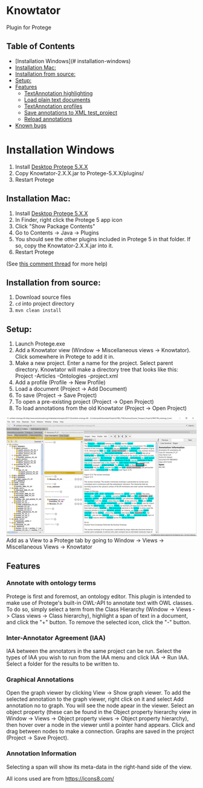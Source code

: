 # Knowtator
Plugin for Protege

## Table of Contents
- [Installation Windows](# installation-windows)
- [Installation Mac:](#Installation-Mac)
- [Installation from source:](#Installation-from-source)
- [Setup:](#Setup)
- [Features](#Features)
	- [TextAnnotation highlighting](#TextAnnotation-highlighting)
	- [Load plain text documents](#Load-plain-text-documets)
	- [TextAnnotation profiles](#TextAnnotation-profiles)
	- [Save annotations to XML test_project](#Save-annotations-to-XML-t)
	- [Reload annotations](#Reload-annotations)
- [Known bugs](#Known-bugs)

# Installation Windows

1. Install [Desktop Protege 5.X.X][protege link]
2. Copy Knowtator-2.X.X.jar to Protege-5.X.X/plugins/
3. Restart Protege

## Installation Mac:
1. Install [Desktop Protege 5.X.X][protege link]
2. In Finder, right click the Protege 5 app icon
3. Click "Show Package Contents"
4. Go to Contents -> Java -> Plugins
5. You should see the other plugins included in Protege 5 in that folder. If so, copy the Knowtator-2.X.X.jar into it.
6. Restart Protege

(See [this comment thread][mac osx plugin intallation comment thread] for more help) 

## Installation from source:
1. Download source files
2. `cd` into project directory
3. `mvn clean install`

## Setup:
1. Launch Protege.exe
2. Add a Knowtator view (Window -> Miscellaneous views -> Knowtator). Click somewhere in Protege to add it in.
3. Make a new project. Enter a name for the project. Select parent directory. Knowtator will make
a directory tree that looks like this:
Project
-Articles
-Ontologies
-project.xml
4. Add a profile (Profile -> New Profile)
5. Load a document (Project -> Add Document)
5. To save (Project -> Save Project)
6. To open a pre-existing project (Project -> Open Project)
7. To load annotations from the old Knowtator (Project -> Open Project) 

![After installation][installation image]
Add as a View to a Protege tab by going to Window -> Views -> Miscellaneous Views -> Knowtator

## Features

### Annotate with ontology terms

Protege is first and foremost, an ontology editor. This plugin is intended to make use of Protege's built-in OWL-API
to annotate text with OWL classes. To do so, simply select a term from the Class Hierarchy (Window -> Views -> Class views -> Class hierarchy),
highlight a span of text in a document, and click the "+" button. To remove the selected icon, click the "-" button.

### Inter-Annotator Agreement (IAA)

IAA between the annotators in the same project can be run. Select the types of IAA you wish to run from the IAA menu
and click IAA -> Run IAA. Select a folder for the results to be written to.

### Graphical Annotations

Open the graph viewer by clicking View -> Show graph viewer. To add the selected annotation to the graph viewer, right click on it
and select Add annotation no to graph. You will see the node apear in the viewer. Select an object property (these can be found
in the Object property hierarchy view in Window -> Views -> Object property views -> Object property hierarchy), then hover
over a node in the viewer until a pointer hand appears. Click and drag between nodes to make a connection. Graphs are saved
in the project (Project -> Save Project).

### Annotation Information

Selecting a span will show its meta-data in the right-hand side of the view.

All icons used are from https://icons8.com/

[protege link]:http://protege.stanford.edu/products.php#desktop-protege
[installation image]:installation_image.PNG
[ontology example]:http://purl.obolibrary.org/obo/go/go-basic.obo
[mac osx plugin intallation comment thread]:http://protege-project.136.n4.nabble.com/Installing-Plugins-on-Protege-5-MacOSX-td4665874.html
[sample files location]:https://github.com/tuh8888/Knowtator-2.0/tree/master/src/main/resources/file

